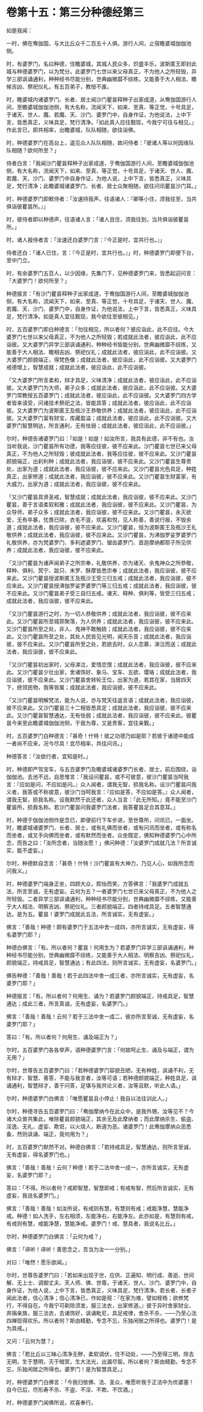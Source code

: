 # 卷第十五：第三分种德经第三

如是我闻：

一时，佛在鸯伽国，与大比丘众千二百五十人俱。游行人间，止宿瞻婆城伽伽池侧。

时，有婆罗门，名曰种德，住瞻婆城，其城人民众多，炽盛丰乐，波斯匿王即封此城与种德婆罗门，以为梵分。此婆罗门七世以来父母真正，不为他人之所轻毁，异学三部讽诵通利，种种经书尽能分别，世典幽微靡不综练，又能善于大人相法、瞻候吉凶、祭祀仪礼，有五百弟子，教授不废。

时，瞻婆城内诸婆罗门、长者、居士闻沙门瞿昙释种子出家成道，从鸯伽国游行人间，至瞻婆城伽伽池侧，有大名称，流闻天下，如来、至真、等正觉，十号具足，于诸天、世人、魔、若魔、天、沙门、婆罗门中，自身作证，为他说法，上中下言，皆悉真正，义味具足，梵行清净。「如此真人应往觐现，今我宁可往与相见。」作此言已，即共相率，出瞻婆城，队队相随，欲往诣佛。

时，种德婆罗门在高台上，遥见众人队队相随，故问侍者：「彼诸人等以何因缘队队相随？欲何所至？」

侍者白言：「我闻沙门瞿昙释种子出家成道，于鸯伽国游行人间，至瞻婆城伽伽池侧，有大名称，流闻天下，如来、至真、等正觉，十号具足，于诸天、世人、魔、若魔、天、沙门、婆罗门中自身作证，为他人说，上中下言，皆悉真正，义味具足，梵行清净；此瞻婆城诸婆罗门、长者、居士众聚相随，欲往问讯瞿昙沙门耳。」

时，种德婆罗门即敕侍者：「汝速持我声，往语诸人：『卿等小住，须我往至，当共俱诣彼瞿昙所。』」

时，彼侍者即以种德声，往语诸人言：「诸人且住，须我往到，当共俱诣彼瞿昙所。」

时，诸人报侍者言：「汝速还白婆罗门言：『今正是时，宜共行也。』」

侍者还白：「诸人已住，言：『今正是时，宜共行也。』」时，种德婆罗门即便下台，至中门立。

时，有余婆罗门五百人，以少因缘，先集门下，见种德婆罗门来，皆悉起迎问言：「大婆罗门！欲何所至？」

种德报言：「有沙门瞿昙释种子出家成道，于鸯伽国游行人间，至瞻婆城伽伽池侧，有大名称，流闻天下，如来、至真、等正觉，十号具足，于诸天、世人、魔、若魔、天、沙门、婆罗门中，自身作证，为他说法，上中下言，皆悉真正，义味具足，梵行清净。如是真人宜往觐现，我今欲往至彼相见。」

时，五百婆罗门即白种德言：「勿往相见，所以者何？彼应诣此，此不应往。今大婆罗门七世以来父母真正，不为他人之所轻毁；若成就此法者，彼应诣此，此不应诣彼。又大婆罗门异学三部讽诵通利，种种经书皆能分别，世典幽微靡不综练，又能善于大人相法、瞻相吉凶、祭祀仪礼；成就此法者，彼应诣此，此不应诣彼。又大婆罗门颜貌端正，得梵色像；成就此法者，彼应诣此，此不应诣彼。又大婆罗门戒德增上，智慧成就；成就此法者，彼应诣此，此不应诣彼。

「又大婆罗门所言柔和，辩才具足，义味清净；成就此法者，彼应诣此，此不应诣彼。又大婆罗门为大师，弟子众多；成就此法者，彼应诣此，此不应诣彼。又大婆罗门常教授五百婆罗门；成就此法者，彼应诣此，此不应诣彼。又大婆罗门四方学者皆来请受，问诸技术祭祀之法，皆能具答；成就此法者，彼应诣此，此不应诣彼。又大婆罗门为波斯匿王及瓶沙王恭敬供养；成就此法者，彼应诣此，此不应诣彼。又大婆罗门富有财宝，库藏盈溢；成就此法者，彼应诣此，此不应诣彼。又大婆罗门智慧明达，所言通利，无有怯弱；成就此法者，彼应诣此，此不应诣彼。」

尔时，种德告诸婆罗门曰：「如是！如是！如汝所言，我具有此德，非不有也。汝当听我说，沙门瞿昙所有功德，我等应往彼，彼不应来此。沙门瞿昙七世已来父母真正，不为他人之所轻毁；彼成就此法者，我等应往彼，彼不应来此。又沙门瞿昙颜貌端正，出刹利种；成就此法者，我应诣彼，彼不应来此。又沙门瞿昙生尊贵处，出家为道；成就此法者，我应诣彼，彼不应来此。又沙门瞿昙光色具足，种姓真正，出家修道；成就此法者，我应诣彼，彼不应来此。又沙门瞿昙生财富家，有大威力，出家为道；成就此法者，我应诣彼，彼不应来此。

「又沙门瞿昙具贤圣戒，智慧成就；成就此法者，我应诣彼，彼不应来此。又沙门瞿昙，善于言语柔软和雅；成就此法者，我应诣彼，彼不应来此。又沙门瞿昙，为众导师，弟子众多；成就此法者，我应诣彼，彼不应来此。又沙门瞿昙，永灭欲爱，无有卒暴，忧畏已除，衣毛不竖，欢喜和悦，见人称善，善说行报，不毁余道；成就此法者，我应诣彼，彼不应来此。又沙门瞿昙，恒为波斯匿王及瓶沙王礼敬供养；成就此法者，我应诣彼，彼不应来此。又沙门瞿昙，为沸伽罗娑罗婆罗门礼敬供养，亦为梵婆罗门、多利遮婆罗门、锯齿婆罗门、首迦摩纳都耶子所见供养；成就此法者，我应诣彼，彼不应来此。

「又沙门瞿昙为诸声闻弟子之所宗奉，礼敬供养，亦为诸天、余鬼神众之所恭敬，释种、俱利、冥宁、跋只、末罗、酥摩皆悉宗奉；成就此法者，我应诣彼，彼不应来此。又沙门瞿昙授波斯匿王及瓶沙王受三归五戒；成就此法者，我应诣彼，彼不应来此。又沙门瞿昙授沸伽罗娑罗婆罗门等三归五戒；成就此法者，我应诣彼，彼不应来此。又沙门瞿昙弟子受三自归五戒，诸天、释种、俱利等，皆受三归五戒；成就此法者，我应诣彼，彼不应来此。

「又沙门瞿昙游行之时，为一切人恭敬供养；成就此法者，我应诣彼，彼不应来此。又沙门瞿昙所至城郭聚落，为人供养；成就此法者，我应诣彼，彼不应来此。又沙门瞿昙所至之处，非人、鬼神不敢触娆；成就此法者，我应诣彼，彼不应来此。又沙门瞿昙所至之处，其处人民皆见光明，闻天乐音；成就此法者，我应诣彼，彼不应来此。又沙门瞿昙所至之处，若欲去时，众人恋慕，涕泣而送；成就此法者，我应诣彼，彼不应来此。

「又沙门瞿昙初出家时，父母涕泣，爱惜恋恨；成就此法者，我应诣彼，彼不应来此。又沙门瞿昙少壮出家，舍诸饰好、象马、宝车、五欲、璎珞；成就此法者，我应诣彼，彼不应来此。又沙门瞿昙舍转轮王位，出家为道，若其在家，当居四天下，统领民物，我等皆属；成就此法者，我应诣彼，彼不应来此。

「又沙门瞿昙明解梵法，能为人说，亦与梵天往返言语；成就此法者，我应诣彼，彼不应来此。又沙门瞿昙三十二相皆悉具足；成就此法者，我应诣彼，彼不应来此。又沙门瞿昙智慧通达，无有怯弱；成就此法者，我应诣彼，彼不应来此。彼瞿昙今来至此瞻婆城伽伽池侧，于我为尊，又是贵客，宜往亲觐。」

时，五百婆罗门白种德言：「甚奇！什特！彼之功德乃如是耶？若彼于诸德中能成一者尚不应来，况今尽具！宜尽相率，共往问讯。」

种德答言：「汝欲行者，宜知是时。」

时，种德即严驾宝车，与五百婆罗门及瞻婆城诸婆罗门长者、居士，前后围绕，诣伽伽池。去池不远，自思惟言：「我设问瞿昙，或不可彼意，彼沙门瞿昙当呵我言：『应如是问，不应如是问。』众人闻者，谓我无智，损我名称。设沙门瞿昙问我义者，我答或不称彼意，彼沙门当呵我言：『应如是答，不应如是答。』众人闻者，谓我无智，损我名称。设我默然于此还者，众人当言：『此无所知。』竟不能至沙门瞿昙所，损我名称。若沙门瞿昙问我婆罗门法者，我答瞿昙足合其意耳。」

时，种德于伽伽池侧作是念已，即便前行下车步进，至世尊所，问讯已，一面坐。时，瞻婆城诸婆罗门、长者、居士，或有礼佛而坐者，或有问讯而坐者，或有称名而坐者，或叉手向佛而坐者，或有默然而坐者。众坐既定，佛知种德婆罗门心中所念，而告之曰：「汝所念者，当随汝愿！」佛问种德：「汝婆罗门成就几法？所言诚实，能不虚妄。」

尔时，种德默自念言：「甚奇！什特！沙门瞿昙有大神力，乃见人心，如我所念而问我义。」

时，种德婆罗门端身正坐，四顾大众，熙怡而笑，方答佛言：「我婆罗门成就五法，所言至诚，无有虚妄。云何为五？一者婆罗门七世已来父母真正，不为他人之所轻毁。二者异学三部讽诵通利，种种经书尽能分别，世典幽微靡不综练，又能善于大人相法、明察吉凶、祭祀仪礼。三者颜貌端正。四者持戒具足。五者智慧通达。是为五。瞿昙！婆罗门成就此五法，所言诚实，无有虚妄。」

佛言：「善哉！种德！颇有婆罗门于五法中舍一成四，亦所言诚实，无有虚妄，得名婆罗门耶？」

种德白佛言：「有。所以者何？瞿昙！何用生为？若婆罗门异学三部讽诵通利，种种经书尽能分别，世典幽微靡不综练，又能善于大人相法、明察吉凶、祭祀仪礼，颜貌端正，持戒具足，智慧通达；有此四法，则所言诚实，无有虚妄，名婆罗门。」

佛告种德：「善哉！善哉！若于此四法中舍一成三者，亦所言诚实，无有虚妄，名婆罗门耶？」

种德报言：「有。所以者何？何用生、诵为？若婆罗门颜貌端正，持戒具足，智慧通达；成此三者，所言真诚，无有虚妄，名婆罗门。」

佛言：「善哉！善哉！云何？若于三法中舍一成二，彼亦所言至诚，无有虚妄，名婆罗门耶？」

答曰：「有。所以者何？何用生、诵及端正为？」

尔时，五百婆罗门各各举声，语种德婆罗门言：「何故呵止生、诵及与端正，谓为无用？」

尔时，世尊告五百婆罗门曰：「若种德婆罗门容貌丑陋，无有种姓，讽诵不利，无有辩才、智慧、善答，不能与我言者，汝等可语；若种德颜貌端正，种姓具足，讽诵通利，智慧辩才，善于问答，足堪与我共论义者，汝等且默，听此人语。」

尔时，种德婆罗门白佛言：「唯愿瞿昙且小停止！我自以法往训此人。」

尔时，种德寻告五百婆罗门曰：「鸯伽摩纳今在此众中，是我外甥，汝等见不？今诸大众普共集此，唯除瞿昙颜貌端正，其余无及此摩纳者；而此摩纳杀生、偷盗、淫逸、无礼、虚妄、欺诳，以火烧人，断道为恶。诸婆罗门！此鸯伽摩纳众恶悉备，然则讽诵、端正，竟何用为？」

时，五百婆罗门默然不对。种德白佛言：「若持戒具足，智慧通达，则所言至诚，无有虚妄，得名婆罗门也。」

佛言：「善哉！善哉！云何？种德！若于二法中舍一成一，亦所言诚实，无有虚妄，名婆罗门耶？」

答曰：「不得。所以者何？戒即智慧，智慧即戒；有戒有智，然后所言诚实，无有虚妄，我说名婆罗门。」

佛言：「善哉！善哉！如汝所说，有戒则有慧，有慧则有戒；戒能净慧，慧能净戒。种德！如人洗手，左右相须，左能净右，右能净左。此亦如是，有慧则有戒，有戒则有慧，戒能净慧，慧能净戒。婆罗门！戒、慧具者，我说名比丘。」

尔时，种德婆罗门白佛言：「云何为戒？」

佛言：「谛听！谛听！善思念之，吾当为汝一一分别。」

对曰：「唯然！愿乐欲闻。」

尔时，世尊告婆罗门曰：「若如来出现于世，应供、正遍知、明行成、善逝、世间解、无上士、调御丈夫、天人师、佛、世尊，于诸天、世人、沙门、婆罗门中，自身作证，为他人说，上中下言，皆悉真正，义味具足，梵行清净。若长者、长者子闻此法者，信心清净；信心清净已，作如是观：『在家为难，譬如桎梏；欲修梵行，不得自在。今我宁可剃除须发，服三法衣，出家修道。』彼于异时舍家财业，弃捐亲族，服三法衣，去诸饰好，讽诵毗尼，具足戒律，舍杀不杀，——乃至心法四禅现得欢乐。所以者何？斯由精勤，专念不忘，乐独闲居之所得也。婆罗门！是为具戒。」

又问：「云何为慧？」

佛言：「若比丘以三昧心清净无秽，柔软调伏，住不动处，——乃至得三明，除去无明，生于慧明，灭于暗冥，生大法光，出漏尽智。所以者何？斯由精勤，专念不忘，乐独闲居之所得也。婆罗门！是为智慧具足。」

时，种德婆罗门白佛言：「今我归依佛、法、圣众，唯愿听我于正法中为优婆塞！自今已后，尽形寿不杀、不盗、不淫、不欺、不饮酒。」

时，种德婆罗门闻佛所说，欢喜奉行。
